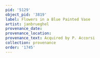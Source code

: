 ```yaml
---
pid: '5129'
object_pid: '3819'
label: Flowers in a Blue Painted Vase
artist: janbrueghel
provenance_date:
provenance_location:
provenance_text: Acquired by P. Accorsi
collection: provenance
order: '1745'
---
```

